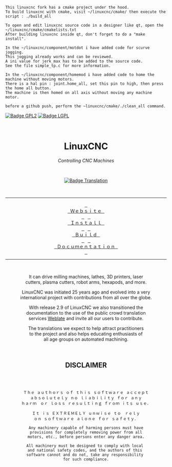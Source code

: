 ```
This linuxcnc fork has a cmake project under the hood.
To build linuxcnc with cmake, visit ~/linuxcnc/cmake/ then execute the script : ./build_all

To open and edit linuxcnc source code in a designer like qt, open the ~/linuxcnc/cmake/cmakelists.txt
After building linuxcnc inside qt, don't forget to do a "make install". 
```

```
In the ~/linuxcnc/component/motdot i have added code for scurve jogging.
This jogging already works and can be reviewed. 
A ini value for jerk_max has to be added to the source code.
See the file simple_tp.c for more information.

```

```
In the ~/linuxcnc/component/homemod i have added code to home the machine without moving motors.
There is a hal pin : joint.home_all, set this pin to high, then press the home all button.
The machine is then homed on all axis without moving any machine motor. 

```
```
before a github push, perform the ~linuxcnc/cmake/./clean_all command.

```

[![Badge GPL2]][License]
[![Badge LGPL]][License]

<div align = center>

<br>
  
# LinuxCNC
  
*Controlling CNC Machines*

<br>
  
[![Badge Translation]][Translation]
  
<br>
  
---

[<kbd> <br> Ｗｅｂｓｉｔｅ <br> </kbd>][Website] 
[<kbd> <br> Ｉｎｓｔａｌｌ <br> </kbd>][Ｉｎｓｔａｌｌ] 
[<kbd> <br> Ｂｕｉｌｄ <br> </kbd>][Ｂｕｉｌｄ] 
[<kbd> <br> Ｄｏｃｕｍｅｎｔａｔｉｏｎ <br> </kbd>][Ｄｏｃｕｍｅｎｔａｔｉｏｎ]  
  
---

<br>
  
It can drive milling machines, lathes, 3D printers, laser <br>
cutters, plasma cutters, robot arms, hexapods, and more.

LinuxCNC was initiated 25 years ago and evolved into a very <br>
international project with contributions from all over the globe.
  
With release 2.9 of LinuxCNC we also transitioned the <br>
documentation to the use of the public crowd translation <br>
services [Weblate] and invite all our users to contribute.
  
The translations we expect to help attract practitioners <br>
to the project and also helps educating enthusiasts of <br>
all age groups on automated machining.

<br>

## DISCLAIMER
  
<br>

```
  
Ｔｈｅ ａｕｔｈｏｒｓ ｏｆ ｔｈｉｓ ｓｏｆｔｗａｒｅ ａｃｃｅｐｔ
ａｂｓｏｌｕｔｅｌｙ ｎｏ ｌｉａｂｉｌｉｔｙ ｆｏｒ ａｎｙ
ｈａｒｍ　ｏｒ ｌｏｓｓ ｒｅｓｕｌｔｉｎｇ ｆｒｏｍ ｉｔｓ ｕｓｅ．

Ｉｔ ｉｓ ＥＸＴＲＥＭＥＬＹ ｕｎｗｉｓｅ ｔｏ　ｒｅｌｙ
ｏｎ ｓｏｆｔｗａｒｅ ａｌｏｎｅ ｆｏｒ ｓａｆｅｔｙ．

Any machinery capable of harming persons must have
provisions for completely removing power from all
motors, etc., before persons enter any danger area.

All machinery must be designed to comply with local 
and national safety codes, and the authors of this 
software cannot and do not, take any responsibility 
for such compliance.
  
```

<br>
  
</div>

<!----------------------------------------------------------------------------->

[Badge Translation]: https://hosted.weblate.org/widgets/linuxcnc/-/svg-badge.svg
[Badge GPL2]: https://img.shields.io/badge/Most-LGPL_3-blue.svg?style=for-the-badge 'The license this software is under'
[Badge LGPL]: https://img.shields.io/badge/Some-GPL_2-blue.svg?style=for-the-badge 'Some parts are under this license'

[Translation]: https://hosted.weblate.org/engage/linuxcnc/
[Weblate]: https://hosted.weblate.org/projects/linuxcnc/
[Website]: https://linuxcnc.org/

[Ｄｏｃｕｍｅｎｔａｔｉｏｎ]: http://linuxcnc.org/docs/devel/html/
[Ｉｎｓｔａｌｌ]: http://linuxcnc.org/docs/devel/html/getting-started/getting-linuxcnc.html
[Ｂｕｉｌｄ]: http://linuxcnc.org/docs/devel/html/code/building-linuxcnc.html
[License]: COPYING
